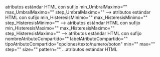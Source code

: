 <myIoT>
	<panel titulo="" resumen="">
		<item tipo="coordenadas/chirpstack/alarma/atributoCompartido" 
			nombreAlarma="" labelAlarma="" tipoAlarma="opciones/umbralMinimo/umbralMaximo/biUmbral" labelAuxAlarma="Disparar al/expresado en segundos..." histeresis="no/min/max/bi"
				opciones="A/B/C"
				min_UmbralMinimo="" max_UmbralMinimo="" step_UmbralMinimo="" --> atributos estándar HTML con sufijo
				min_UmbralMaximo="" max_UmbralMaximo="" step_UmbralMaximo="" --> atributos estándar HTML con sufijo
				min_HisteresisMinimo="" max_HisteresisMinimo="" step_HisteresisMinimo="" --> atributos estándar HTML con sufijo
				min_HisteresisMaximo="" max_HisteresisMaximo="" step_HisteresisMaximo="" --> atributos estándar HTML con sufijo
			nombreAtributoCompartido="" labelAtributoCompartido="" tipoAtributoCompartido="opciones/texto/numero/boton"
				min="" max="" step="" size="" pattern="" ...atributos estándar HTML
		</item>
	</panel>
</myIoT>

